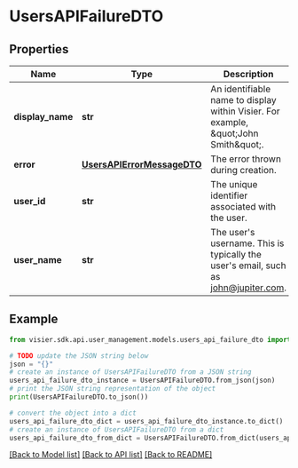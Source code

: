 # UsersAPIFailureDTO


## Properties

Name | Type | Description | Notes
------------ | ------------- | ------------- | -------------
**display_name** | **str** | An identifiable name to display within Visier. For example, \&quot;John Smith\&quot;. | [optional] 
**error** | [**UsersAPIErrorMessageDTO**](UsersAPIErrorMessageDTO.md) | The error thrown during creation. | [optional] 
**user_id** | **str** | The unique identifier associated with the user. | [optional] 
**user_name** | **str** | The user&#39;s username. This is typically the user&#39;s email, such as john@jupiter.com. | [optional] 

## Example

```python
from visier.sdk.api.user_management.models.users_api_failure_dto import UsersAPIFailureDTO

# TODO update the JSON string below
json = "{}"
# create an instance of UsersAPIFailureDTO from a JSON string
users_api_failure_dto_instance = UsersAPIFailureDTO.from_json(json)
# print the JSON string representation of the object
print(UsersAPIFailureDTO.to_json())

# convert the object into a dict
users_api_failure_dto_dict = users_api_failure_dto_instance.to_dict()
# create an instance of UsersAPIFailureDTO from a dict
users_api_failure_dto_from_dict = UsersAPIFailureDTO.from_dict(users_api_failure_dto_dict)
```
[[Back to Model list]](../README.md#documentation-for-models) [[Back to API list]](../README.md#documentation-for-api-endpoints) [[Back to README]](../README.md)


